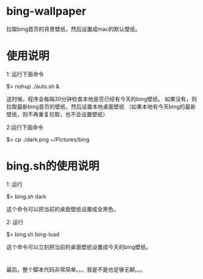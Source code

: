 # bing-wallpaper
拉取bing首页的背景壁纸，然后设置成mac的默认壁纸。

# 使用说明
1: 运行下面命令 
  
  $> nohup ./auto.sh &
  
  这时候，程序会每隔30分钟检查本地是否已经有今天的bing壁纸。
  如果没有，则拉取最新bing首页的壁纸，然后设置本地桌面壁纸
  （如果本地有今天bing的最新壁纸，则不再重复拉取，也不会设置壁纸）
  
2:运行下面命令
  
  $> cp ./dark.png ~/Pictures/bing

# bing.sh的使用说明
1: 运行

  $> bing.sh dark
  
  这个命令可以把当前的桌面壁纸设置成全黑色。
  
2: 运行

  $> bing.sh bing-load
  
  这个命令可以立刻把当前的桌面壁纸设置成今天的bing壁纸。
 
#  
最后。整个脚本代码非常简单。。。我是不是也足够无聊。。。
